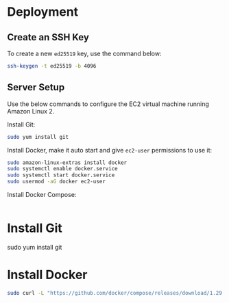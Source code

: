 # Deployment

## Create an SSH Key

To create a new `ed25519` key, use the command below:

```sh
ssh-keygen -t ed25519 -b 4096
```

## Server Setup

Use the below commands to configure the EC2 virtual machine running Amazon Linux 2.

Install Git:

```sh
sudo yum install git
```

Install Docker, make it auto start and give `ec2-user` permissions to use it:

```sh
sudo amazon-linux-extras install docker
sudo systemctl enable docker.service
sudo systemctl start docker.service
sudo usermod -aG docker ec2-user
```

Install Docker Compose:

```sh

```

# Install Git
sudo yum install git

# Install Docker

```sh
sudo curl -L "https://github.com/docker/compose/releases/download/1.29.1/docker-compose-$(uname -s)-$(uname -m)" -o /usr/local/bin/docker-compose
```
